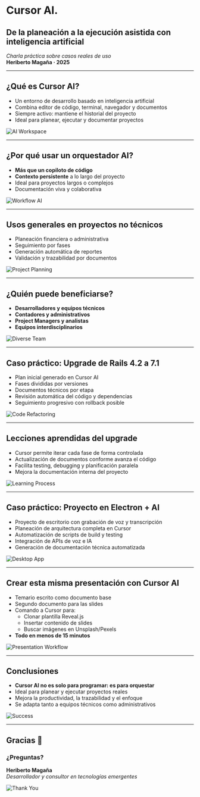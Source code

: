 # Cursor AI.

## De la planeación a la ejecución asistida con inteligencia artificial

_Charla práctica sobre casos reales de uso_  
**Heriberto Magaña · 2025**

---

## ¿Qué es Cursor AI?

- Un entorno de desarrollo basado en inteligencia artificial
- Combina editor de código, terminal, navegador y documentos
- Siempre activo: mantiene el historial del proyecto
- Ideal para planear, ejecutar y documentar proyectos

![AI Workspace](https://images.unsplash.com/photo-1677442136019-21780ecad995?w=800&h=600&fit=crop)

---

## ¿Por qué usar un orquestador AI?

- **Más que un copiloto de código**
- **Contexto persistente** a lo largo del proyecto
- Ideal para proyectos largos o complejos
- Documentación viva y colaborativa

![Workflow AI](https://images.unsplash.com/photo-1551288049-bebda4e38f71?w=800&h=600&fit=crop)

---

## Usos generales en proyectos no técnicos

- Planeación financiera o administrativa
- Seguimiento por fases
- Generación automática de reportes
- Validación y trazabilidad por documentos

![Project Planning](https://images.unsplash.com/photo-1507003211169-0a1dd7228f2d?w=800&h=600&fit=crop)

---

## ¿Quién puede beneficiarse?

- **Desarrolladores y equipos técnicos**
- **Contadores y administrativos**
- **Project Managers y analistas**
- **Equipos interdisciplinarios**

![Diverse Team](https://images.unsplash.com/photo-1522071820081-009f0129c71c?w=800&h=600&fit=crop)

---

## Caso práctico: Upgrade de Rails 4.2 a 7.1

- Plan inicial generado en Cursor AI
- Fases divididas por versiones
- Documentos técnicos por etapa
- Revisión automática del código y dependencias
- Seguimiento progresivo con rollback posible

![Code Refactoring](https://images.unsplash.com/photo-1555066931-4365d14bab8c?w=800&h=600&fit=crop)

---

## Lecciones aprendidas del upgrade

- Cursor permite iterar cada fase de forma controlada
- Actualización de documentos conforme avanza el código
- Facilita testing, debugging y planificación paralela
- Mejora la documentación interna del proyecto

![Learning Process](https://images.unsplash.com/photo-1516321318423-f06f85e504b3?w=800&h=600&fit=crop)

---

## Caso práctico: Proyecto en Electron + AI

- Proyecto de escritorio con grabación de voz y transcripción
- Planeación de arquitectura completa en Cursor
- Automatización de scripts de build y testing
- Integración de APIs de voz e IA
- Generación de documentación técnica automatizada

![Desktop App](https://images.unsplash.com/photo-1518709268805-4e9042af2176?w=800&h=600&fit=crop)

---

## Crear esta misma presentación con Cursor AI

- Temario escrito como documento base
- Segundo documento para las slides
- Comando a Cursor para:
  - Clonar plantilla Reveal.js
  - Insertar contenido de slides
  - Buscar imágenes en Unsplash/Pexels
- **Todo en menos de 15 minutos**

![Presentation Workflow](https://images.unsplash.com/photo-1552664730-d307ca884978?w=800&h=600&fit=crop)

---

## Conclusiones

- **Cursor AI no es solo para programar: es para orquestar**
- Ideal para planear y ejecutar proyectos reales
- Mejora la productividad, la trazabilidad y el enfoque
- Se adapta tanto a equipos técnicos como administrativos

![Success](https://images.unsplash.com/photo-1559136555-9303baea8ebd?w=800&h=600&fit=crop)

---

## Gracias 🙌

### ¿Preguntas?

**Heriberto Magaña**  
_Desarrollador y consultor en tecnologías emergentes_

![Thank You](https://images.unsplash.com/photo-1507003211169-0a1dd7228f2d?w=800&h=600&fit=crop)
